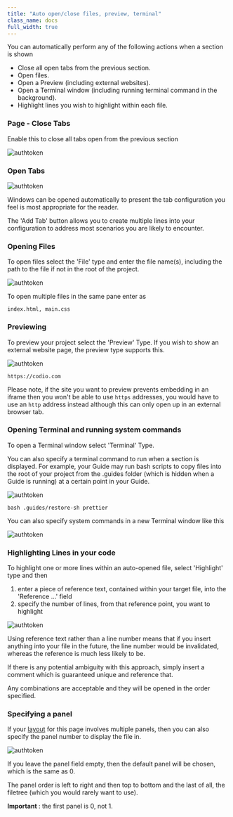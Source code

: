 ```yaml
---
title: "Auto open/close files, preview, terminal"
class_name: docs
full_width: true
---
```


You can automatically perform any of the following actions when a section is shown

- Close all open tabs from the previous section.
- Open files.
- Open a Preview (including external websites).
- Open a Terminal window (including running terminal command in the background).
- Highlight lines you wish to highlight within each file.


### Page - Close Tabs
Enable this to close all tabs open from the previous section

<img alt="authtoken" src="/img/docs/guides/page.png" class="simple"/>

### Open Tabs

<img alt="authtoken" src="/img/docs/guides/guide_files.png" class="simple"/>

Windows can be opened automatically to present the tab configuration you feel is most appropriate for the reader.

The 'Add Tab' button allows you to create multiple lines into your configuration to address most scenarios you are likely to encounter.



### Opening Files
To open files select the 'File' type and enter the file name(s), including the path to the file if not in the root of the project.

<img alt="authtoken" src="/img/docs/guides/type_file.png" class="simple"/>

To open multiple files in the same pane enter as

```
index.html, main.css
```

### Previewing
To preview your project select the 'Preview' Type. If you wish to show an external website page, the preview type supports this.

<img alt="authtoken" src="/img/docs/guides/type_preview.png" class="simple"/>

```
https://codio.com
```

Please note, if the site you want to preview prevents embedding in an iframe then you won't be able to use `https` addresses, you would have to use an `http` address instead although this can only open up in an external browser tab.

### Opening Terminal and running system commands
To open a Terminal window select 'Terminal' Type.

You can also specify a terminal command to run when a section is displayed. For example, your Guide may run bash scripts to copy files into the root of your project from the .guides folder (which is hidden when a Guide is running) at a certain point in your Guide.

<img alt="authtoken" src="/img/docs/guides/type_terminal.png" class="simple"/>

```
bash .guides/restore-sh prettier
```

You can also specify system commands in a new Terminal window like this

<img alt="authtoken" src="/img/docs/guides/terminal_command.png" class="simple"/>


### Highlighting Lines in your code
To highlight one or more lines within an auto-opened file, select 'Highlight' type and then

1. enter a piece of reference text, contained within your target file, into the 'Reference ...' field
2. specify the number of lines, from that reference point, you want to highlight

<img alt="authtoken" src="/img/docs/guides/type_highlight.png" class="simple"/>


Using reference text rather than a line number means that if you insert anything into your file in the future, the line number would be invalidated, whereas the reference is much less likely to be.

If there is any potential ambiguity with this approach, simply insert a comment which is guaranteed unique and reference that.

Any combinations are acceptable and they will be opened in the order specified.


### Specifying a panel
If your [layout](/docs/content/authoring/layouts) for this page involves multiple panels, then you can also specify the panel number to display the file in.

<img alt="authtoken" src="/img/docs/guides/panel.png" class="simple"/>

If you leave the panel field empty, then the default panel will be chosen, which is the same as 0.

The panel order is left to right and then top to bottom and the last of all, the filetree (which you would rarely want to use).

**Important** : the first panel is 0, not 1.
